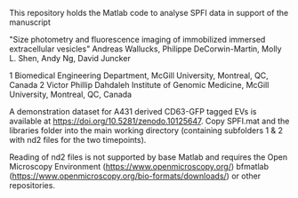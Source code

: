 This repository holds the Matlab code to analyse SPFI data in support of the manuscript

"Size photometry and fluorescence imaging of immobilized immersed extracellular vesicles"
Andreas Wallucks, Philippe DeCorwin-Martin, Molly L. Shen, Andy Ng, David Juncker

1 Biomedical Engineering Department, McGill University, Montreal, QC, Canada
2 Victor Phillip Dahdaleh Institute of Genomic Medicine, McGill University, Montreal, QC, Canada

A demonstration dataset for A431 derived CD63-GFP tagged EVs is available at https://doi.org/10.5281/zenodo.10125647.
Copy SPFI.mat and the libraries folder into the main working directory (containing subfolders 1 & 2 with nd2 files for the two timepoints).

Reading of nd2 files is not supported by base Matlab and requires the Open Microscopy Environment (https://www.openmicroscopy.org/) bfmatlab (https://www.openmicroscopy.org/bio-formats/downloads/) or other repositories.
